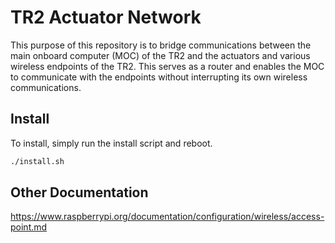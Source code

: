 # TR2 Actuator Network
This purpose of this repository is to bridge communications between the main onboard computer (MOC) of the TR2 and the actuators and various wireless endpoints of the TR2. This serves as a router and enables the MOC to communicate with the endpoints without interrupting its own wireless communications.

## Install
To install, simply run the install script and reboot.
```bash
./install.sh
```

## Other Documentation
https://www.raspberrypi.org/documentation/configuration/wireless/access-point.md
